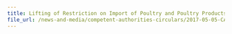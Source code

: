 ```yaml
---
title: Lifting of Restriction on Import of Poultry and Poultry Products from Affected Departments in France
file_url: /news-and-media/competent-authorities-circulars/2017-05-05-CA.pdf
---
```

